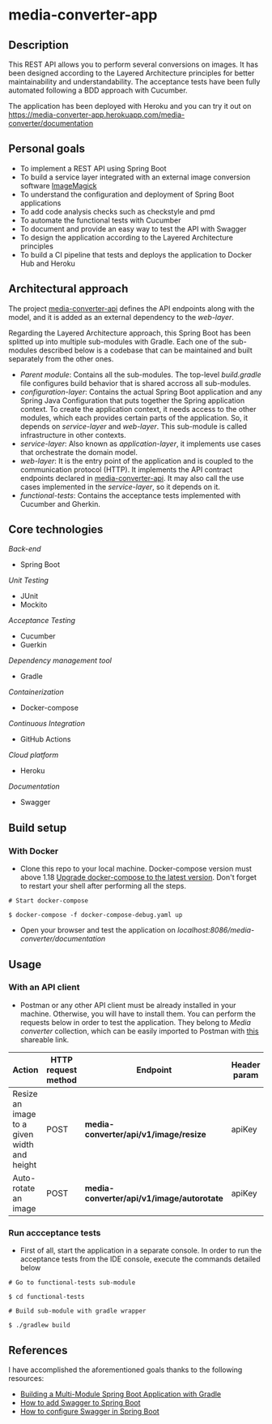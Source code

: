 # media-converter-app

## Description

This REST API allows you to perform several conversions on images. It has been designed according to the Layered Architecture principles for better maintainability and understandability. The acceptance tests have been fully automated following a BDD approach with Cucumber. 

The application has been deployed with Heroku and you can try it out on https://media-converter-app.herokuapp.com/media-converter/documentation 

## Personal goals

- To implement a REST API using Spring Boot
- To build a service layer integrated with an external image conversion software [ImageMagick](https://imagemagick.org/)
- To understand the configuration and deployment of Spring Boot applications
- To add code analysis checks such as checkstyle and pmd
- To automate the functional tests with Cucumber
- To document and provide an easy way to test the API with Swagger
- To design the application according to the Layered Architecture principles
- To build a CI pipeline that tests and deploys the application to Docker Hub and Heroku

## Architectural approach

The project [media-converter-api](https://github.com/enricmartos/media-converter-api) defines the API endpoints along with the model, and it is added as an external dependency to the *web-layer*. 

Regarding the Layered Architecture approach, this Spring Boot has been splitted up into multiple sub-modules with Gradle. Each one of the sub-modules described below is a codebase that can be maintained and built separately from the other ones.

- *Parent module*: Contains all the sub-modules. The top-level *build.gradle* file configures build behavior that is shared accross all sub-modules.
- *configuration-layer*: Contains the actual Spring Boot application and any Spring Java Configuration that puts together the Spring application context. To create the application context, it needs access to the other modules, which each provides certain parts of the application. So, it depends on *service-layer* and *web-layer*. This sub-module is called infrastructure in other contexts.
- *service-layer*: Also known as *application-layer*, it implements use cases that orchestrate the domain model. 
- *web-layer*: It is the entry point of the application and is coupled to the communication protocol (HTTP). It implements the API contract endpoints declared in [media-converter-api](https://github.com/enricmartos/media-converter-api). It may also call the use cases implemented in the *service-layer*, so it depends on it.
- *functional-tests*: Contains the acceptance tests implemented with Cucumber and Gherkin.


## Core technologies

*Back-end*
- Spring Boot

*Unit Testing*
- JUnit
- Mockito

*Acceptance Testing*
- Cucumber 
- Guerkin

*Dependency management tool*
- Gradle

*Containerization*
- Docker-compose

*Continuous Integration*
- GitHub Actions

*Cloud platform*
- Heroku

*Documentation*
- Swagger

## Build setup

### With Docker

- Clone this repo to your local machine. Docker-compose version must above 1.18 [Upgrade docker-compose to the latest version](https://stackoverflow.com/questions/49839028/how-to-upgrade-docker-compose-to-latest-version). Don't forget to restart your shell after performing all the steps.
```
# Start docker-compose

$ docker-compose -f docker-compose-debug.yaml up
```

- Open your browser and test the application on *localhost:8086/media-converter/documentation*

## Usage

### With an API client

- Postman or any other API client must be already installed in your machine. Otherwise, you will have to install them. You can perform the requests below in order to test the application. They belong to *Media converter* collection, which can be easily imported to Postman with [this](https://www.getpostman.com/collections/e0b47002f4d7633b7069) shareable link. 

| Action | HTTP request method | Endpoint | Header param | Body (form-data) |
| ------------- | ------------- | ------------- | ------------- | ------------- |
| Resize an image to a given width and height | POST  | **media-converter/api/v1/image/resize** | apiKey | selectedFile, width, height |
| Auto-rotate an image | POST  | **media-converter/api/v1/image/autorotate** | apiKey | selectedFile |

### Run accceptance tests

- First of all, start the application in a separate console. In order to run the acceptance tests from the IDE console, execute the commands detailed below
```
# Go to functional-tests sub-module

$ cd functional-tests

# Build sub-module with gradle wrapper

$ ./gradlew build
```


## References

I have accomplished the aforementioned goals thanks to the following resources:
- [Building a Multi-Module Spring Boot Application with Gradle](https://reflectoring.io/spring-boot-gradle-multi-module/)
- [How to add Swagger to Spring Boot](https://www.youtube.com/watch?v=gduKpLW_vdY)
- [How to configure Swagger in Spring Boot](https://www.youtube.com/watch?v=8s9I1G4tXhA)
